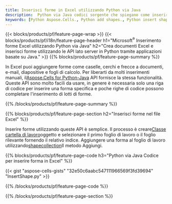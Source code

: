 ```yaml
---
title: Inserisci forme in Excel utilizzando Python via Java
description:  Python via Java codici sorgente che spiegano come inserire una forma nei file Excel Microsoft utilizzando la libreria Aspose.Cells for Python via Java.
keywords: [Python Aspose.Cells., Python add shapes., Python insert shapes., Python create shapes]
---
```

{{< blocks/products/pf/feature-page-wrap >}}
{{< blocks/products/pf/i18n/feature-page-header h1="Microsoft<sup>&reg;</sup> Inserimento forme Excel utilizzando Python via Java" h2="Crea documenti Excel e inserisci forme utilizzando le API lato server in Python tramite applicazioni basate su Java." >}}
{{% blocks/products/pf/feature-page-summary %}}

 In Excel puoi aggiungere forme come caselle, cerchi e frecce a documenti, e-mail, diapositive e fogli di calcolo. Per liberarti da molti inserimenti manuali, il[Aspose.Cells for Python-Java](https://releases.aspose.com/cells/python-java) API fornisce la stessa funzionalità. Queste API sono molto facili da usare, in genere è necessaria solo una riga di codice per inserire una forma specifica e poche righe di codice possono completare l'inserimento di lotti di forme.

{{% /blocks/products/pf/feature-page-summary %}}

{{% blocks/products/pf/feature-page-section h2="Inserisci forme nel file Excel" %}}

 Inserire forme utilizzando queste API è semplice. Il processo è creare[Classe cartella di lavoro](https://reference.aspose.com/cells/python-java/asposecells.api/Workbook)oggetto e selezionare il primo foglio di lavoro o il foglio rilevante fornendo il relativo indice. Aggiungere una forma al foglio di lavoro utilizzando[shapecollection](https://reference.aspose.com/cells/python-java/asposecells.api/ShapeCollection)Il metodo Aggiungi.

{{% blocks/products/pf/feature-page-code h3="Python via Java Codice per inserire forma in Excel" %}}

{{< gist "aspose-cells-gists" "32e50c6aabc547111966569f3fd39694" "InsertShape.py" >}}

{{% /blocks/products/pf/feature-page-code %}}

{{% /blocks/products/pf/feature-page-section %}}
